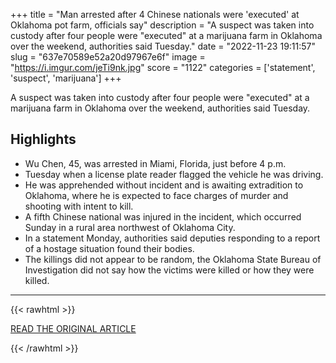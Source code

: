 +++
title = "Man arrested after 4 Chinese nationals were 'executed' at Oklahoma pot farm, officials say"
description = "A suspect was taken into custody after four people were \"executed\" at a marijuana farm in Oklahoma over the weekend, authorities said Tuesday."
date = "2022-11-23 19:11:57"
slug = "637e70589e52a20d97967e6f"
image = "https://i.imgur.com/jeTi9nk.jpg"
score = "1122"
categories = ['statement', 'suspect', 'marijuana']
+++

A suspect was taken into custody after four people were \"executed\" at a marijuana farm in Oklahoma over the weekend, authorities said Tuesday.

## Highlights

- Wu Chen, 45, was arrested in Miami, Florida, just before 4 p.m.
- Tuesday when a license plate reader flagged the vehicle he was driving.
- He was apprehended without incident and is awaiting extradition to Oklahoma, where he is expected to face charges of murder and shooting with intent to kill.
- A fifth Chinese national was injured in the incident, which occurred Sunday in a rural area northwest of Oklahoma City.
- In a statement Monday, authorities said deputies responding to a report of a hostage situation found their bodies.
- The killings did not appear to be random, the Oklahoma State Bureau of Investigation did not say how the victims were killed or how they were killed.

---

{{< rawhtml >}}
  <p class="article-category">
    <a target="_blank" href="https://www.nbcnews.com/news/us-news/4-people-found-dead-oklahoma-marijuana-farm-chinese-nationals-executed-rcna58463">READ THE ORIGINAL ARTICLE</a>
  </p>
{{< /rawhtml >}}
